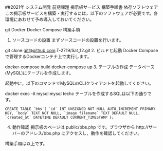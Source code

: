 ##2021年 システム開発 前期課題 掲示板サービス 構築手順書
依存ソフトウェア
この掲示板サービスを構築・実行するには，以下のソフトウェアが必要です。各環境にあわせて予め導入しておいてください。

git
Docker
Docker Compose
構築手順
1. ソースコードの設置
まずソースコードの設置を行います。


git clone git@github.com:T-2719/Sat_12.git
2. ビルドと起動
Docker Composeで管理するDockerコンテナ上で実行します。

docker-compose build
docker-compose up
3. テーブルの作成
データベース(MySQL)にテーブルを作成します。

起動中に，以下のコマンドでMySQLのCLIクライアントを起動してください。

docker exec -it mysql mysql techc
テーブルを作成するSQLは以下の通りです。


``CREATE TABLE `bbs`(
    `id` INT UNSIGNED NOT NULL AUTO_INCREMENT PRIMARY KEY,
    `body` TEXT NOT NULL,
    `image_filename` TEXT DEFAULT NULL,
    `created_at` DATETIME DEFAULT CURRENT_TIMESTAMP
);
``

4. 動作確認
掲示板のページは public/bbs.php です。ブラウザから http://サーバーのアドレス/bbs.php にアクセスし，動作を確認してください。

構築手順は以上です。

